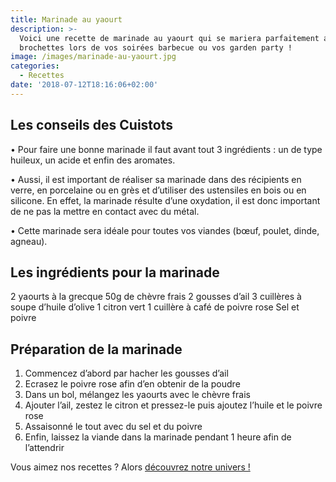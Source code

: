 ```yaml
---
title: Marinade au yaourt
description: >-
  Voici une recette de marinade au yaourt qui se mariera parfaitement avec vos
  brochettes lors de vos soirées barbecue ou vos garden party !
image: /images/marinade-au-yaourt.jpg
categories:
  - Recettes
date: '2018-07-12T18:16:06+02:00'
---
```

## Les conseils des Cuistots

•	Pour faire une bonne marinade il faut avant tout 3 ingrédients : un de type huileux, un acide et enfin des aromates.

•	Aussi, il est important de réaliser sa marinade dans des récipients en verre, en porcelaine ou en grès et d’utiliser des ustensiles en bois ou en silicone. En effet, la marinade résulte d’une oxydation, il est donc important de ne pas la mettre en contact avec du métal.  

•	Cette marinade sera idéale pour toutes vos viandes (bœuf, poulet, dinde, agneau).

## Les ingrédients pour la marinade 


2 yaourts à la grecque
50g de chèvre frais
2 gousses d’ail
3 cuillères à soupe d’huile d’olive
1 citron vert
1 cuillère à café de poivre rose
Sel et poivre	

## Préparation de la marinade

1. Commencez d’abord par hacher les gousses d’ail
2. Ecrasez le poivre rose afin d’en obtenir de la poudre
3. Dans un bol, mélangez les yaourts avec le chèvre frais
4. Ajouter l’ail, zestez le citron et pressez-le puis ajoutez l’huile et le poivre rose
5. Assaisonné le tout avec du sel et du poivre
6. Enfin, laissez la viande dans la marinade pendant 1 heure afin de l’attendrir

Vous aimez nos recettes ? Alors [découvrez notre univers !](https://www.cuistotducoin.com/)
